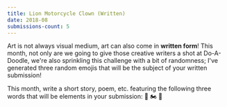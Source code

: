```yaml
---
title: Lion Motorcycle Clown (Written)
date: 2018-08
submissions-count: 5
---
```

Art is not always visual medium, art can also come in **written form**! This month, not only are we going to give those creative writers a shot at Do-A-Doodle, we're also sprinkling this challenge with a bit of randomness; I've generated three random emojis that will be the subject of your written submission!

This month, write a short story, poem, etc. featuring the following three words that will be elements in your submission: 🦁 🏍️ 🤡
